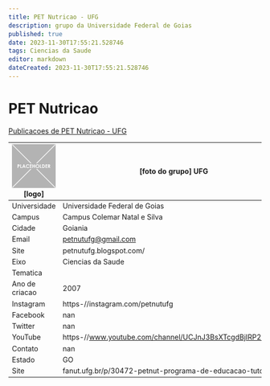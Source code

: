 ```yaml
---
title: PET Nutricao - UFG
description: grupo da Universidade Federal de Goias
published: true
date: 2023-11-30T17:55:21.528746
tags: Ciencias da Saude
editor: markdown
dateCreated: 2023-11-30T17:55:21.528746
---
```


# PET Nutricao

[Publicacoes de PET Nutricao - UFG](/atividade/290PETNutricaoUFG/feed.md)

| ![placeholder.png](/placeholder.png) [logo] | [foto do grupo] UFG         |
| ------------------------------------------- | ------------------------------------------------- |
| Universidade                                | Universidade Federal de Goias      |
| Campus                                      | Campus Colemar Natal e Silva            |
| Cidade                                      | Goiania             |
| Email                                       | petnutufg@gmail.com             |
| Site                                        | petnutufg.blogspot.com/              |
| Eixo                                        | Ciencias da Saude              |
| Tematica                                    |           |
| Ano de criacao                              | 2007        |
| Instagram                                   | https-//instagram.com/petnutufg         |
| Facebook                                    | nan          |
| Twitter                                     | nan           |
| YouTube                                     | https-//www.youtube.com/channel/UCJnJ3BsXTcgdBjIRP2o6zHw           |
| Contato                                     | nan         |
| Estado                                      |  GO            |
| Site                                        | fanut.ufg.br/p/30472-petnut-programa-de-educacao-tutorial |
